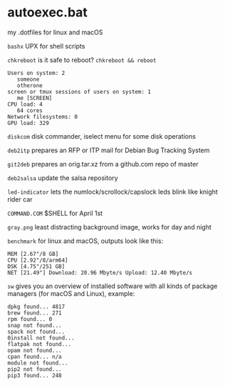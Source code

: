 # autoexec.bat
my .dotfiles for linux and macOS

`bashx` UPX for shell scripts

`chkreboot` is it safe to reboot? `chkreboot && reboot`

```
Users on system: 2
   someone
   otherone
screen or tmux sessions of users on system: 1
   me [SCREEN]
CPU load: 4
   64 cores
Network filesystems: 0
GPU load: 329
```

`diskcom` disk commander, iselect menu for some disk operations

`deb2itp` prepares an RFP or ITP mail for Debian Bug Tracking System

`git2deb` prepares an orig.tar.xz from a github.com repo of master

`deb2salsa` update the salsa repository

`led-indicator` lets the numlock/scrollock/capslock leds blink like knight rider car

`COMMAND.COM` $SHELL for April 1st

`gray.png` least distracting background image, works for day and night

`benchmark` for linux and macOS, outputs look like this:
```
MEM [2.67"/8 GB]
CPU [2.92"/8/arm64]
DSK [4.75"/251 GB]
NET [21.49"] Download: 20.96 Mbyte/s Upload: 12.40 Mbyte/s
```

`sw` gives you an overview of installed software with all kinds of package managers (for macOS and Linux), example:
```
dpkg found... 4817
brew found... 271
rpm found... 0
snap not found...
spack not found...
0install not found...
flatpak not found...
opam not found...
cpan found... n/a
module not found...
pip2 not found...
pip3 found... 248
```
